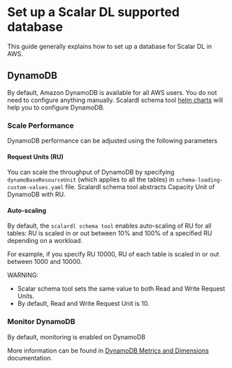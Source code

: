 # Set up a Scalar DL supported database

This guide generally explains how to set up a database for Scalar DL in AWS.

## DynamoDB

By default, Amazon DynamoDB is available for all AWS users. You do not need to configure anything manually.
Scalardl schema tool [helm charts](https://github.com/scalar-labs/helm-charts/tree/main/charts/schema-loading) will help you to configure DynamoDB.

### Scale Performance

DynamoDB performance can be adjusted using the following parameters

#### Request Units (RU)

You can scale the throughput of DynamoDB by specifying `dynamoBaseResourceUnit` (which applies to all the tables) in  `schema-loading-custom-values.yaml` file.
Scalardl schema tool abstracts Capacity Unit of DynamoDB with RU.

#### Auto-scaling

By default, the `scalardl schema tool` enables auto-scaling of RU for all tables: RU is scaled in or out between 10% and 100% of a specified RU depending on a workload. 

For example, if you specify RU 10000, RU of each table is scaled in or out between 1000 and 10000.

WARNING:

* Scalar schema tool sets the same value to both Read and Write Request Units.
* By default, Read and Write Request Unit is 10.
 

### Monitor DynamoDB

By default, monitoring is enabled on DynamoDB

More information can be found in [DynamoDB Metrics and Dimensions](https://docs.aws.amazon.com/amazondynamodb/latest/developerguide/metrics-dimensions.html) documentation.